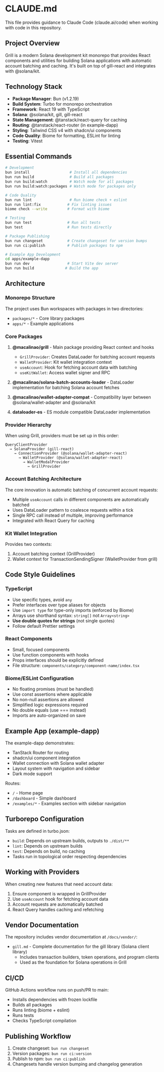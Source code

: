 # CLAUDE.md

This file provides guidance to Claude Code (claude.ai/code) when working with code in this repository.

## Project Overview

Grill is a modern Solana development kit monorepo that provides React components and utilities for building Solana applications with automatic account batching and caching. It's built on top of gill-react and integrates with @solana/kit.

## Technology Stack

- **Package Manager**: Bun (v1.2.19)
- **Build System**: Turbo for monorepo orchestration
- **Framework**: React 19 with TypeScript
- **Solana**: @solana/kit, gill, gill-react
- **State Management**: @tanstack/react-query for caching
- **Routing**: @tanstack/react-router (in example-dapp)
- **Styling**: Tailwind CSS v4 with shadcn/ui components
- **Code Quality**: Biome for formatting, ESLint for linting
- **Testing**: Vitest

## Essential Commands

```bash
# Development
bun install                  # Install all dependencies
bun run build                # Build all packages
bun run build:watch          # Watch mode for all packages
bun run build:watch:packages # Watch mode for packages only

# Code Quality
bun run lint                 # Run biome check + eslint
bun run lint:fix            # Fix linting issues
biome check --write         # Format with biome

# Testing
bun run test                # Run all tests
bun test                    # Run tests directly

# Package Publishing
bun run changeset           # Create changeset for version bumps
bun run ci:publish          # Publish packages to npm

# Example App Development
cd apps/example-dapp
bun run dev                 # Start Vite dev server
bun run build              # Build the app
```

## Architecture

### Monorepo Structure

The project uses Bun workspaces with packages in two directories:
- `packages/*` - Core library packages
- `apps/*` - Example applications

### Core Packages

1. **@macalinao/grill** - Main package providing React context and hooks
   - `GrillProvider`: Creates DataLoader for batching account requests
   - `WalletProvider`: Kit wallet integration context
   - `useAccount`: Hook for fetching account data with batching
   - `useKitWallet`: Access wallet signer and RPC

2. **@macalinao/solana-batch-accounts-loader** - DataLoader implementation for batching Solana account fetches

3. **@macalinao/wallet-adapter-compat** - Compatibility layer between @solana/wallet-adapter and @solana/kit

4. **dataloader-es** - ES module compatible DataLoader implementation

### Provider Hierarchy

When using Grill, providers must be set up in this order:
```tsx
QueryClientProvider
  → SolanaProvider (gill-react)
    → ConnectionProvider (@solana/wallet-adapter-react)
      → WalletProvider (@solana/wallet-adapter-react)
        → WalletModalProvider
          → GrillProvider
```

### Account Batching Architecture

The core innovation is automatic batching of concurrent account requests:
- Multiple `useAccount` calls in different components are automatically batched
- Uses DataLoader pattern to coalesce requests within a tick
- Single RPC call instead of multiple, improving performance
- Integrated with React Query for caching

### Kit Wallet Integration

Provides two contexts:
1. Account batching context (GrillProvider)
2. Wallet context for TransactionSendingSigner (WalletProvider from grill)

## Code Style Guidelines

### TypeScript
- Use specific types, avoid `any`
- Prefer interfaces over type aliases for objects
- Use `import type` for type-only imports (enforced by Biome)
- Arrays use shorthand syntax: `string[]` not `Array<string>`
- **Use double quotes for strings** (not single quotes)
- Follow default Prettier settings

### React Components
- Small, focused components
- Use function components with hooks
- Props interfaces should be explicitly defined
- File structure: `components/category/component-name/index.tsx`

### Biome/ESLint Configuration
- No floating promises (must be handled)
- Use const assertions where applicable
- No non-null assertions are allowed
- Simplified logic expressions required
- No double equals (use === instead)
- Imports are auto-organized on save

## Example App (example-dapp)

The example-dapp demonstrates:
- TanStack Router for routing
- shadcn/ui component integration
- Wallet connection with Solana wallet adapter
- Layout system with navigation and sidebar
- Dark mode support

Routes:
- `/` - Home page
- `/dashboard` - Simple dashboard
- `/examples/*` - Examples section with sidebar navigation

## Turborepo Configuration

Tasks are defined in turbo.json:
- `build`: Depends on upstream builds, outputs to `./dist/**`
- `lint`: Depends on upstream builds
- `test`: Depends on build, no caching
- Tasks run in topological order respecting dependencies

## Working with Providers

When creating new features that need account data:
1. Ensure component is wrapped in GrillProvider
2. Use `useAccount` hook for fetching account data
3. Account requests are automatically batched
4. React Query handles caching and refetching

## Vendor Documentation

The repository includes vendor documentation at `/docs/vendor/`:
- `gill.md` - Complete documentation for the gill library (Solana client library)
  - Includes transaction builders, token operations, and program clients
  - Used as the foundation for Solana operations in Grill

## CI/CD

GitHub Actions workflow runs on push/PR to main:
- Installs dependencies with frozen lockfile
- Builds all packages
- Runs linting (biome + eslint)
- Runs tests
- Checks TypeScript compilation

## Publishing Workflow

1. Create changeset: `bun run changeset`
2. Version packages: `bun run ci:version`
3. Publish to npm: `bun run ci:publish`
4. Changesets handle version bumping and changelog generation